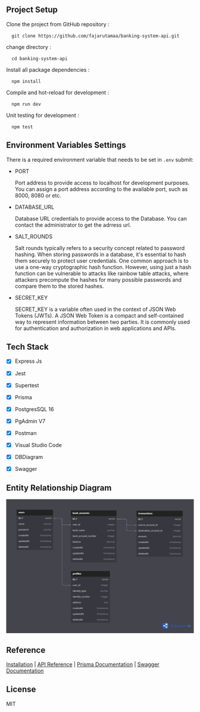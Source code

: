 ## Project Setup
Clone the project from GitHub repository :

      git clone https://github.com/fajarutamaa/banking-system-api.git
      
change directory :

      cd banking-system-api

Install all package dependencies :

      npm install

Compile and hot-reload for development :

      npm run dev


Unit testing for development :

      npm test


## Environment Variables Settings

There is a required environment variable that needs to be set in `.env`
submit:

- PORT

  Port address to provide access to localhost for development purposes. You can assign a port address according to the available port, such as 8000, 8080 or etc.

  
- DATABASE_URL
  
  Database URL credentials to provide access to the Database. You can contact the administrator to get the adrress url.

- SALT_ROUNDS
  
  Salt rounds typically refers to a security concept related to password hashing. When storing passwords in a database, it's essential to hash them securely to protect user credentials. One common approach is to use a one-way cryptographic hash function. However, using just a hash function can be vulnerable to attacks like rainbow table attacks, where attackers precompute the hashes for many possible passwords and compare them to the stored hashes.

- SECRET_KEY
  
  SECRET_KEY is a variable often used in the context of JSON Web Tokens (JWTs). A JSON Web Token is a compact and self-contained way to represent information between two parties. It is commonly used for authentication and authorization in web applications and APIs.

## Tech Stack
- [x] Express Js
- [x] Jest
- [x] Supertest
- [x] Prisma
- [x] PostgresSQL 16
- [x] PgAdmin V7
- [x] Postman
- [x] Visual Studio Code
- [x] DBDiagram
- [x] Swagger


## Entity Relationship Diagram
![App Screenshot](assets/erd.png)
      
## Reference
[Installation](https://www.npmjs.com/package/express) | [API Reference](https://expressjs.com/en/4x/api.html#app) | [Prisma Documentation](https://www.prisma.io/docs/concepts/overview/what-is-prisma) | [Swagger Documentation](https://swagger.io/)


## License
MIT

